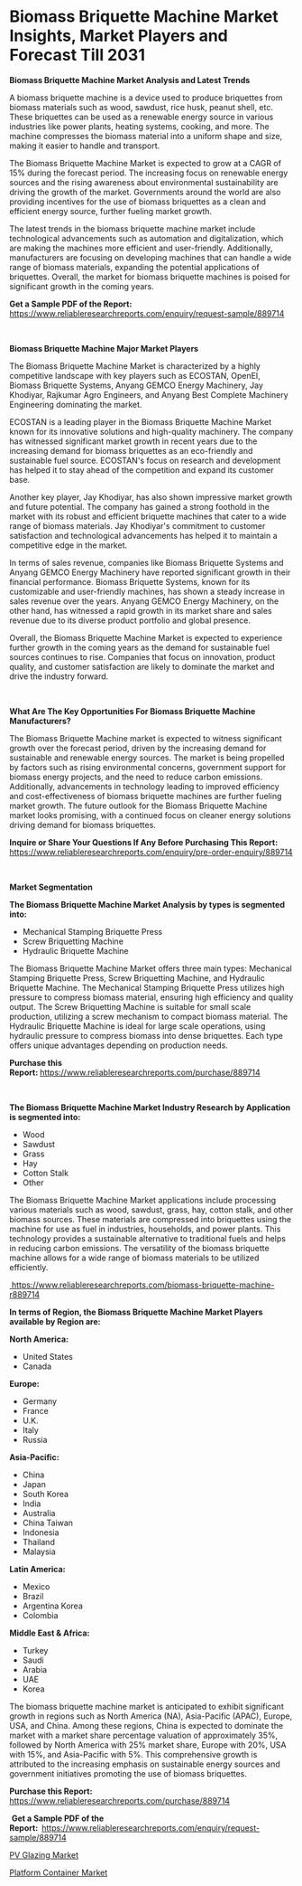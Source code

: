 <p><h1>Biomass Briquette Machine Market Insights, Market Players and Forecast Till 2031</h1></p><p><strong>Biomass Briquette Machine Market Analysis and Latest Trends</strong></p>
<p><p>A biomass briquette machine is a device used to produce briquettes from biomass materials such as wood, sawdust, rice husk, peanut shell, etc. These briquettes can be used as a renewable energy source in various industries like power plants, heating systems, cooking, and more. The machine compresses the biomass material into a uniform shape and size, making it easier to handle and transport.</p><p>The Biomass Briquette Machine Market is expected to grow at a CAGR of 15% during the forecast period. The increasing focus on renewable energy sources and the rising awareness about environmental sustainability are driving the growth of the market. Governments around the world are also providing incentives for the use of biomass briquettes as a clean and efficient energy source, further fueling market growth.</p><p>The latest trends in the biomass briquette machine market include technological advancements such as automation and digitalization, which are making the machines more efficient and user-friendly. Additionally, manufacturers are focusing on developing machines that can handle a wide range of biomass materials, expanding the potential applications of briquettes. Overall, the market for biomass briquette machines is poised for significant growth in the coming years.</p></p>
<p><strong>Get a Sample PDF of the Report:&nbsp;</strong> <a href="https://www.reliableresearchreports.com/enquiry/request-sample/889714">https://www.reliableresearchreports.com/enquiry/request-sample/889714</a></p>
<p>&nbsp;</p>
<p><strong>Biomass Briquette Machine Major Market Players</strong></p>
<p><p>The Biomass Briquette Machine Market is characterized by a highly competitive landscape with key players such as ECOSTAN, OpenEI, Biomass Briquette Systems, Anyang GEMCO Energy Machinery, Jay Khodiyar, Rajkumar Agro Engineers, and Anyang Best Complete Machinery Engineering dominating the market.</p><p>ECOSTAN is a leading player in the Biomass Briquette Machine Market known for its innovative solutions and high-quality machinery. The company has witnessed significant market growth in recent years due to the increasing demand for biomass briquettes as an eco-friendly and sustainable fuel source. ECOSTAN's focus on research and development has helped it to stay ahead of the competition and expand its customer base.</p><p>Another key player, Jay Khodiyar, has also shown impressive market growth and future potential. The company has gained a strong foothold in the market with its robust and efficient briquette machines that cater to a wide range of biomass materials. Jay Khodiyar's commitment to customer satisfaction and technological advancements has helped it to maintain a competitive edge in the market.</p><p>In terms of sales revenue, companies like Biomass Briquette Systems and Anyang GEMCO Energy Machinery have reported significant growth in their financial performance. Biomass Briquette Systems, known for its customizable and user-friendly machines, has shown a steady increase in sales revenue over the years. Anyang GEMCO Energy Machinery, on the other hand, has witnessed a rapid growth in its market share and sales revenue due to its diverse product portfolio and global presence.</p><p>Overall, the Biomass Briquette Machine Market is expected to experience further growth in the coming years as the demand for sustainable fuel sources continues to rise. Companies that focus on innovation, product quality, and customer satisfaction are likely to dominate the market and drive the industry forward.</p></p>
<p>&nbsp;</p>
<p><strong>What Are The Key Opportunities For Biomass Briquette Machine Manufacturers?</strong></p>
<p><p>The Biomass Briquette Machine market is expected to witness significant growth over the forecast period, driven by the increasing demand for sustainable and renewable energy sources. The market is being propelled by factors such as rising environmental concerns, government support for biomass energy projects, and the need to reduce carbon emissions. Additionally, advancements in technology leading to improved efficiency and cost-effectiveness of biomass briquette machines are further fueling market growth. The future outlook for the Biomass Briquette Machine market looks promising, with a continued focus on cleaner energy solutions driving demand for biomass briquettes.</p></p>
<p><strong>Inquire or Share Your Questions If Any Before Purchasing This Report:</strong> <a href="https://www.reliableresearchreports.com/enquiry/pre-order-enquiry/889714">https://www.reliableresearchreports.com/enquiry/pre-order-enquiry/889714</a></p>
<p>&nbsp;</p>
<p><strong>Market Segmentation</strong></p>
<p><strong>The Biomass Briquette Machine Market Analysis by types is segmented into:</strong></p>
<p><ul><li>Mechanical Stamping Briquette Press</li><li>Screw Briquetting Machine</li><li>Hydraulic Briquette Machine</li></ul></p>
<p><p>The Biomass Briquette Machine Market offers three main types: Mechanical Stamping Briquette Press, Screw Briquetting Machine, and Hydraulic Briquette Machine. The Mechanical Stamping Briquette Press utilizes high pressure to compress biomass material, ensuring high efficiency and quality output. The Screw Briquetting Machine is suitable for small scale production, utilizing a screw mechanism to compact biomass material. The Hydraulic Briquette Machine is ideal for large scale operations, using hydraulic pressure to compress biomass into dense briquettes. Each type offers unique advantages depending on production needs.</p></p>
<p><strong>Purchase this Report:&nbsp;</strong><a href="https://www.reliableresearchreports.com/purchase/889714">https://www.reliableresearchreports.com/purchase/889714</a></p>
<p>&nbsp;</p>
<p><strong>The Biomass Briquette Machine Market Industry Research by Application is segmented into:</strong></p>
<p><ul><li>Wood</li><li>Sawdust</li><li>Grass</li><li>Hay</li><li>Cotton Stalk</li><li>Other</li></ul></p>
<p><p>The Biomass Briquette Machine Market applications include processing various materials such as wood, sawdust, grass, hay, cotton stalk, and other biomass sources. These materials are compressed into briquettes using the machine for use as fuel in industries, households, and power plants. This technology provides a sustainable alternative to traditional fuels and helps in reducing carbon emissions. The versatility of the biomass briquette machine allows for a wide range of biomass materials to be utilized efficiently.</p></p>
<p><a href="https://www.reliableresearchreports.com/biomass-briquette-machine-r889714">&nbsp;https://www.reliableresearchreports.com/biomass-briquette-machine-r889714</a></p>
<p><strong>In terms of Region, the Biomass Briquette Machine Market Players available by Region are:</strong></p>
<p>
    <p> <strong> North America: </strong>
        <ul>
            <li>United States</li>
            <li>Canada</li>
        </ul>
        </p> 
    <p> <strong> Europe: </strong>
        <ul>
            <li>Germany</li>
            <li>France</li>
            <li>U.K.</li>
            <li>Italy</li>
            <li>Russia</li>
        </ul>
        </p> 
    <p> <strong> Asia-Pacific: </strong>
        <ul>
            <li>China</li>
            <li>Japan</li>
            <li>South Korea</li>
            <li>India</li>
            <li>Australia</li>
            <li>China Taiwan</li>
            <li>Indonesia</li>
            <li>Thailand</li>
            <li>Malaysia</li>
        </ul>
        </p> 
    <p> <strong> Latin America: </strong>
        <ul>
            <li>Mexico</li>
            <li>Brazil</li>
            <li>Argentina Korea</li>
            <li>Colombia</li>
        </ul>
        </p> 
    <p> <strong> Middle East & Africa: </strong>
        <ul>
            <li>Turkey</li>
            <li>Saudi</li>
            <li>Arabia</li>
            <li>UAE</li>
            <li>Korea</li>
        </ul>
    </p>
    </p>
<p><p>The biomass briquette machine market is anticipated to exhibit significant growth in regions such as North America (NA), Asia-Pacific (APAC), Europe, USA, and China. Among these regions, China is expected to dominate the market with a market share percentage valuation of approximately 35%, followed by North America with 25% market share, Europe with 20%, USA with 15%, and Asia-Pacific with 5%. This comprehensive growth is attributed to the increasing emphasis on sustainable energy sources and government initiatives promoting the use of biomass briquettes.</p></p>
<p><strong>Purchase this Report: </strong><a href="https://www.reliableresearchreports.com/purchase/889714">https://www.reliableresearchreports.com/purchase/889714</a></p>
<p>&nbsp;<strong>Get a Sample PDF of the Report:&nbsp;&nbsp;</strong><a href="https://www.reliableresearchreports.com/enquiry/request-sample/889714">https://www.reliableresearchreports.com/enquiry/request-sample/889714</a></p>
<p><strong></strong></p>
<p><p><a href="https://frill-swim-3cd.notion.site/PV-Glazing-Market-Insights-Market-Players-and-Forecast-Till-2031-694b94e76b44453cbfdeca1770d02e63">PV Glazing Market</a></p><p><a href="https://github.com/singletonthaxterkelliehr2df/Market-Research-Report-List-2/blob/main/platform-container-market.md">Platform Container Market</a></p></p>